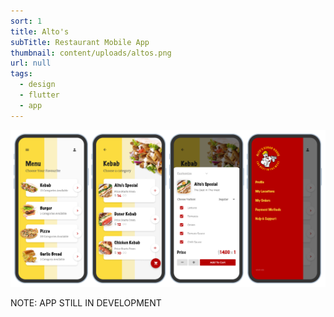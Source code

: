 ```yaml
---
sort: 1
title: Alto's
subTitle: Restaurant Mobile App
thumbnail: content/uploads/altos.png
url: null
tags:
  - design
  - flutter
  - app
---
```


![Altos](content/uploads/altos-screens.png)

NOTE: APP STILL IN DEVELOPMENT
